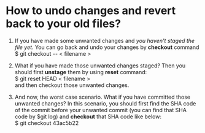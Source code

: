 # How to undo changes and revert back to your old files?

1. If you have made some unwanted changes and _you haven't staged the file yet_. You can go back and undo your changes by **checkout** command\
$ git checkout -- < filename >

2. What if you have made those unwanted changes staged? Then you should first **unstage** them by using **reset** command:\
$ git reset HEAD < filename >\
and then checkout those unwanted changes.

3. And now, the worst case scenario. What if you have committed those unwanted changes? In this scenario, you should first find the SHA code of the commit before your unwanted commit (you can find that SHA code by $git log) and **checkout** that SHA code like below:\
$ git checkout 43ac5b22 <filename>





